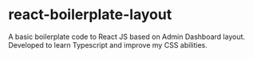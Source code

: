 # react-boilerplate-layout
A basic boilerplate code to React JS based on Admin Dashboard layout. Developed to learn Typescript and improve my CSS abilities. 
